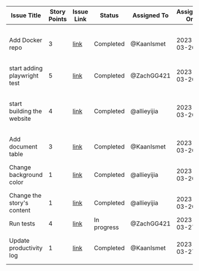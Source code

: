 | Issue Title                  | Story Points | Issue Link                                                          | Status      | Assigned To | Assigned On | Completed On | Category           | Status Notes                                     |
|------------------------------|--------------|---------------------------------------------------------------------|-------------|-------------|-------------|--------------|--------------------|--------------------------------------------------|
| Add Docker repo              | 3            | [link](https://github.com/KaanIsmet/mywebclass-simulation/issues/4) | Completed   | @KaanIsmet  | 2023-03-26  | 2023-03-26   | Devops             | Added Docker repo, password and user             |
| start adding playwright test | 5            | [link](https://github.com/KaanIsmet/mywebclass-simulation/issues/1) | Completed   | @ZachGG421  | 2023-03-26  | 2023-03-27   | Devops             | playwright tests needs to be fixed               |
| start building the website   | 4            | [link](https://github.com/your-username/repo-name/issues/3)         | Completed   | @allieyijia | 2023-03-26  | 2023-03-26   | Frontend           | changed the background color and added style css |
| Add document table           | 3            | [link](https://github.com/your-username/repo-name/issues/2)         | Completed   | @KaanIsmet  | 2023-03-26  | 2023-03-26   | Project Management | added productivity log table                     |
| Change background color      | 1            | [link](https://github.com/your-username/repo-name/issues/12)        | Completed   | @allieyijia | 2023-03-26  | 2023-03-27   | Frontend           | background color has been changed                |
| Change the story's content   | 1            | [link](https://github.com/your-username/repo-name/issues/8)         | Completed   | @allieyijia | 2023-03-26  | 2023-03-27   | Frontend           | story has been changed                           |
| Run tests                    | 4            | [link](https://github.com/your-username/repo-name/issues/13)        | In progress | @ZachGG421  | 2023-03-27  | -            | Devops             | Test cases will be run                           |
| Update productivity log      | 1            | [link](https://github.com/your-username/repo-name/issues/14)        | Completed   | @KaanIsmet  | 2023-03-27  | 2023-03-27   | Project Management | Updating the productivity log                    |

